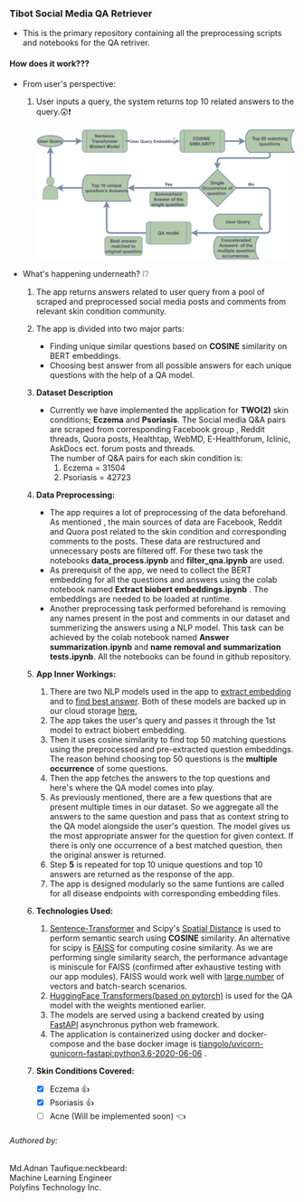 ### Tibot Social Media QA Retriever ###
- This is the primary repository containing all the preprocessing scripts and notebooks for the QA retriver.

#### How does it work???
- From user's perspective:
  1. User inputs a query, the system returns top 10 related answers to the query.:astonished::exclamation: \
  \
![image](images/qa-app.png)

- What's happening underneath? :grey_exclamation::grey_question:
  1. The app returns answers related to user query from a pool of scraped and preprocessed social media posts and comments from relevant skin condition community.
  2. The app is divided into two major parts:
		- Finding unique similar questions based on **COSINE** similarity on BERT embeddings.
		- Choosing best answer from all possible answers for each unique questions with the help of a QA model.
  3. **Dataset Description**
		- Currently we have implemented the application for **TWO(2)** skin conditions; **Eczema** and **Psoriasis**. The Social media Q&A pairs are scraped from corresponding Facebook group , Reddit threads, Quora posts, Healthtap, WebMD, E-Healthforum, Iclinic, AskDocs ect. forum posts and threads. \
		  The number of Q&A pairs for each skin condition is:
		  1. Eczema = 31504
		  2. Psoriasis = 42723
  4. **Data Preprocessing:**
		- The app requires a lot of preprocessing of the data beforehand. As mentioned , the main sources of data are Facebook, Reddit and Quora post related to the skin condition and corresponding comments to the posts. These data are restructured and unnecessary posts are filtered off. For these two task the notebooks **data_process.ipynb** and **filter_qna.ipynb** are used.
        - As prerequisit of the app, we need to collect the BERT embedding for all the  questions and answers using the colab notebook
named **Extract biobert embeddings.ipynb** . The embeddings are needed to be loaded at runtime.
		- Another preprocessing task performed beforehand is removing any names present in the post and comments in our dataset and summerizing the answers using a NLP model. This task can be achieved by the colab notebook named **Answer summarization.ipynb** and **name removal and summarization tests.ipynb**. All the notebooks can be found in github repository.
  
  5. **App Inner Workings:** 
		1. There are two NLP models used in the app to [extract embedding](https://huggingface.co/gsarti/biobert-nli) and to [find best answer](https://huggingface.co/mrm8488/bert-small-2-finetuned-squadv2). Both of these models are backed up in our cloud storage [here.](https://storage.cloud.google.com/tibot-adnan/qa_files/models/models.zip?cloudshell=false)
		2. The app takes the user's query and passes it through the 1st model to extract biobert embedding.
		3. Then it uses cosine similarity to find top 50 matching questions using the preprocessed and pre-extracted question embeddings. The reason behind choosing top 50 questions is the **multiple occurrence** of some questions. 
		4. Then the app fetches the answers to the top questions and here's where the QA model comes into play.
		5. As previously mentioned, there are a few questions that are present multiple times in our dataset. So we aggregate all the answers to the same question and pass that as context string to the QA model alongside the user's question. The model gives us the most appropriate answer for the question for given context. If there is only one occurrence of a best matched question, then the original answer is returned.
		6. Step **5** is repeated for top 10 unique questions and top 10 answers are returned as the response of the app.
		7. The app is designed modularly so the same funtions are called for all disease endpoints with corresponding embedding files.
  6. **Technologies Used:**
		1. [Sentence-Transformer](https://github.com/UKPLab/sentence-transformers) and Scipy's [Spatial Distance](https://docs.scipy.org/doc/scipy/reference/spatial.distance.html) is used to perform semantic search using **COSINE** similarity. An alternative for scipy is [FAISS](https://github.com/facebookresearch/faiss/wiki) for computing cosine similarity. As we are performing single similarity search, the performance advantage is miniscule for FAISS (confirmed after exhaustive testing with our app modules). FAISS would work well with [large number](https://arxiv.org/abs/1702.08734) of vectors and batch-search scenarios.
		2. [HuggingFace Transformers(based on pytorch)](https://github.com/huggingface/transformers) is used for the QA model with the weights mentioned earlier.
		3. The models are served using a backend created by using [FastAPI](https://github.com/tiangolo/fastapi) asynchronus python web framework.
		4. The application is containerized using docker and docker-compose and the base docker image is [tiangolo/uvicorn-gunicorn-fastapi:python3.6-2020-06-06](https://github.com/tiangolo/uvicorn-gunicorn-fastapi-docker) .
  7. **Skin Conditions Covered:**
		- [x] Eczema :thumbsup:
        - [x] Psoriasis :thumbsup:
		- [ ] Acne (Will be implemented soon) :point_left:
###### Authored by:

Md.Adnan Taufique:neckbeard: \
Machine Learning Engineer\
Polyfins Technology Inc.

	